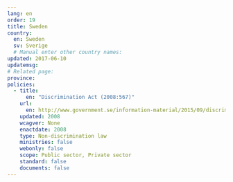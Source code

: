 ```yaml
---
lang: en
order: 19
title: Sweden
country:
  en: Sweden
  sv: Sverige
  # Manual enter other country names:
updated: 2017-06-10
updatemsg:
# Related page:
province:
policies:
  - title:
      en: "Discrimination Act (2008:567)"
    url:
      en: http://www.government.se/information-material/2015/09/discrimination-act-2008567/
    updated: 2008
    wcagver: None
    enactdate: 2008
    type: Non-discrimination law
    ministries: false
    webonly: false
    scope: Public sector, Private sector
    standard: false
    documents: false
---
```

